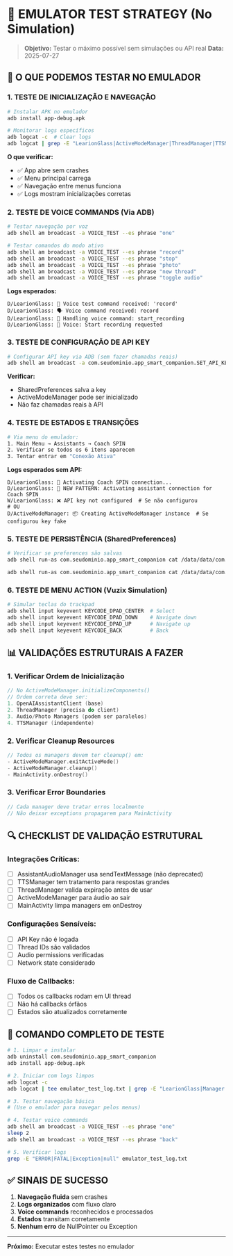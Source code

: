 # 🧪 EMULATOR TEST STRATEGY (No Simulation)

> **Objetivo:** Testar o máximo possível sem simulações ou API real
> **Data:** 2025-07-27

## 🎯 O QUE PODEMOS TESTAR NO EMULADOR

### 1. **TESTE DE INICIALIZAÇÃO E NAVEGAÇÃO**

```bash
# Instalar APK no emulador
adb install app-debug.apk

# Monitorar logs específicos
adb logcat -c  # Clear logs
adb logcat | grep -E "LearionGlass|ActiveModeManager|ThreadManager|TTSManager|VoiceCommander"
```

**O que verificar:**
- ✅ App abre sem crashes
- ✅ Menu principal carrega
- ✅ Navegação entre menus funciona
- ✅ Logs mostram inicializações corretas

### 2. **TESTE DE VOICE COMMANDS (Via ADB)**

```bash
# Testar navegação por voz
adb shell am broadcast -a VOICE_TEST --es phrase "one"

# Testar comandos do modo ativo
adb shell am broadcast -a VOICE_TEST --es phrase "record"
adb shell am broadcast -a VOICE_TEST --es phrase "stop"
adb shell am broadcast -a VOICE_TEST --es phrase "photo"
adb shell am broadcast -a VOICE_TEST --es phrase "new thread"
adb shell am broadcast -a VOICE_TEST --es phrase "toggle audio"
```

**Logs esperados:**
```
D/LearionGlass: 🧪 Voice test command received: 'record'
D/LearionGlass: 🗣️ Voice command received: record
D/LearionGlass: 🎯 Handling voice command: start_recording
D/LearionGlass: 🎤 Voice: Start recording requested
```

### 3. **TESTE DE CONFIGURAÇÃO DE API KEY**

```bash
# Configurar API key via ADB (sem fazer chamadas reais)
adb shell am broadcast -a com.seudominio.app_smart_companion.SET_API_KEY --es api_key "sk-test-key-for-validation-only"
```

**Verificar:**
- SharedPreferences salva a key
- ActiveModeManager pode ser inicializado
- Não faz chamadas reais à API

### 4. **TESTE DE ESTADOS E TRANSIÇÕES**

```bash
# Via menu do emulador:
1. Main Menu → Assistants → Coach SPIN
2. Verificar se todos os 6 itens aparecem
3. Tentar entrar em "Conexão Ativa"
```

**Logs esperados sem API:**
```
D/LearionGlass: 🚀 Activating Coach SPIN connection...
D/LearionGlass: 🔗 NEW PATTERN: Activating assistant connection for Coach SPIN
W/LearionGlass: ❌ API key not configured  # Se não configurou
# OU
D/ActiveModeManager: 📦 Creating ActiveModeManager instance  # Se configurou key fake
```

### 5. **TESTE DE PERSISTÊNCIA (SharedPreferences)**

```bash
# Verificar se preferences são salvas
adb shell run-as com.seudominio.app_smart_companion cat /data/data/com.seudominio.app_smart_companion/shared_prefs/thread_manager_prefs.xml

adb shell run-as com.seudominio.app_smart_companion cat /data/data/com.seudominio.app_smart_companion/shared_prefs/active_mode_prefs.xml
```

### 6. **TESTE DE MENU ACTION (Vuzix Simulation)**

```bash
# Simular teclas do trackpad
adb shell input keyevent KEYCODE_DPAD_CENTER  # Select
adb shell input keyevent KEYCODE_DPAD_DOWN    # Navigate down
adb shell input keyevent KEYCODE_DPAD_UP      # Navigate up
adb shell input keyevent KEYCODE_BACK         # Back
```

## 📊 VALIDAÇÕES ESTRUTURAIS A FAZER

### 1. **Verificar Ordem de Inicialização**
```kotlin
// No ActiveModeManager.initializeComponents()
// Ordem correta deve ser:
1. OpenAIAssistantClient (base)
2. ThreadManager (precisa do client)
3. Audio/Photo Managers (podem ser paralelos)
4. TTSManager (independente)
```

### 2. **Verificar Cleanup Resources**
```kotlin
// Todos os managers devem ter cleanup() em:
- ActiveModeManager.exitActiveMode()
- ActiveModeManager.cleanup()
- MainActivity.onDestroy()
```

### 3. **Verificar Error Boundaries**
```kotlin
// Cada manager deve tratar erros localmente
// Não deixar exceptions propagarem para MainActivity
```

## 🔍 CHECKLIST DE VALIDAÇÃO ESTRUTURAL

### **Integrações Críticas:**
- [ ] AssistantAudioManager usa sendTextMessage (não deprecated)
- [ ] TTSManager tem tratamento para respostas grandes
- [ ] ThreadManager valida expiração antes de usar
- [ ] ActiveModeManager para áudio ao sair
- [ ] MainActivity limpa managers em onDestroy

### **Configurações Sensíveis:**
- [ ] API Key não é logada
- [ ] Thread IDs são validados
- [ ] Audio permissions verificadas
- [ ] Network state considerado

### **Fluxo de Callbacks:**
- [ ] Todos os callbacks rodam em UI thread
- [ ] Não há callbacks órfãos
- [ ] Estados são atualizados corretamente

## 🚀 COMANDO COMPLETO DE TESTE

```bash
# 1. Limpar e instalar
adb uninstall com.seudominio.app_smart_companion
adb install app-debug.apk

# 2. Iniciar com logs limpos
adb logcat -c
adb logcat | tee emulator_test_log.txt | grep -E "LearionGlass|Manager|Voice"

# 3. Testar navegação básica
# (Use o emulador para navegar pelos menus)

# 4. Testar voice commands
adb shell am broadcast -a VOICE_TEST --es phrase "one"
sleep 2
adb shell am broadcast -a VOICE_TEST --es phrase "back"

# 5. Verificar logs
grep -E "ERROR|FATAL|Exception|null" emulator_test_log.txt
```

## ✅ SINAIS DE SUCESSO

1. **Navegação fluida** sem crashes
2. **Logs organizados** com fluxo claro
3. **Voice commands** reconhecidos e processados
4. **Estados** transitam corretamente
5. **Nenhum erro** de NullPointer ou Exception

---

**Próximo:** Executar estes testes no emulador